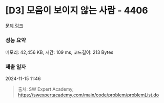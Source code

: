 # [D3] 모음이 보이지 않는 사람 - 4406 

[문제 링크](https://swexpertacademy.com/main/code/problem/problemDetail.do?contestProbId=AWNcD_66pUEDFAV8) 

### 성능 요약

메모리: 42,456 KB, 시간: 109 ms, 코드길이: 213 Bytes

### 제출 일자

2024-11-15 11:46



> 출처: SW Expert Academy, https://swexpertacademy.com/main/code/problem/problemList.do